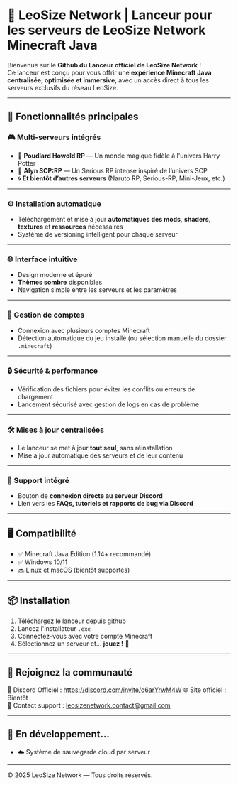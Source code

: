 # 🚀 LeoSize Network | Lanceur pour les serveurs de LeoSize Network Minecraft Java

Bienvenue sur le **Github du Lanceur officiel de LeoSize Network** !  
Ce lanceur est conçu pour vous offrir une **expérience Minecraft Java centralisée, optimisée et immersive**, avec un accès direct à tous les serveurs exclusifs du réseau LeoSize.

---

## 🧩 Fonctionnalités principales

### 🎮 Multi-serveurs intégrés
- 🔮 **Poudlard Howold RP** — Un monde magique fidèle à l'univers Harry Potter
- 🧪 **Alyn SCP:RP** — Un Serious RP intense inspiré de l’univers SCP
- 🌀 **Et bientôt d’autres serveurs** (Naruto RP, Serious-RP, Mini-Jeux, etc.)

---

### ⚙️ Installation automatique
- Téléchargement et mise à jour **automatiques des mods**, **shaders**, **textures** et **ressources** nécessaires
- Système de versioning intelligent pour chaque serveur

---

### 🌐 Interface intuitive
- Design moderne et épuré
- **Thèmes sombre** disponibles
- Navigation simple entre les serveurs et les paramètres

---

### 👥 Gestion de comptes
- Connexion avec plusieurs comptes Minecraft
- Détection automatique du jeu installé (ou sélection manuelle du dossier `.minecraft`)

---

### 🔒 Sécurité & performance
- Vérification des fichiers pour éviter les conflits ou erreurs de chargement
- Lancement sécurisé avec gestion de logs en cas de problème

---

### 🛠️ Mises à jour centralisées
- Le lanceur se met à jour **tout seul**, sans réinstallation
- Mise à jour automatique des serveurs et de leur contenu

---

### 🧠 Support intégré
- Bouton de **connexion directe au serveur Discord**
- Lien vers les **FAQs, tutoriels et rapports de bug via Discord**

---

## 🖥️ Compatibilité

- ✅ Minecraft Java Edition (1.14+ recommandé)
- ✅ Windows 10/11
- 🔜 Linux et macOS (bientôt supportés)

---

## 📦 Installation

1. Téléchargez le lanceur depuis github
2. Lancez l'installateur `.exe`
3. Connectez-vous avec votre compte Minecraft
4. Sélectionnez un serveur et... **jouez !** 🎉

---

## 📢 Rejoignez la communauté

👥 Discord Officiel : https://discord.com/invite/q6arYrwM4W
🌐 Site officiel : Bientôt  
📧 Contact support : leosizenetwork.contact@gmail.com

---

## 🔧 En développement...

- ☁️ Système de sauvegarde cloud par serveur

---

© 2025 LeoSize Network — Tous droits réservés.
